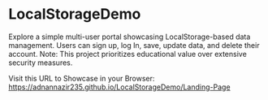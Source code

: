 # LocalStorageDemo
Explore a simple multi-user portal showcasing LocalStorage-based data management. Users can sign up, log In, save, update data, and delete their account. Note: This project prioritizes educational value over extensive security measures.

Visit this URL to Showcase in your Browser: https://adnannazir235.github.io/LocalStorageDemo/Landing-Page
